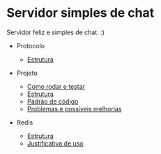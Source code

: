 # Servidor simples de chat 

Servidor feliz e simples de chat.  :)

* Protocolo
    * [Estrutura](Documentacao/Protocolo/estrutura.md)

* Projeto
    * [Como rodar e testar](Documentacao/Projeto/como-rodar-e-testar.md)
    * [Estrutura](Documentacao/Projeto/estrutura.md)
    * [Padrão de código](Documentacao/Projeto/padrao-de-codigo.md)
    * [Problemas e possíveis melhorias](Documentacao/Projeto/problemas-e-possiveis-melhorias.md)

* Redis
    * [Estrutura](Documentacao/Redis/estrutura.md)
    * [Justificativa de uso](Documentacao/Redis/justificativa-de-uso.md)